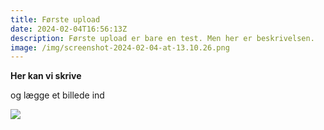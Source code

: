 ```yaml
---
title: Første upload
date: 2024-02-04T16:56:13Z
description: Første upload er bare en test. Men her er beskrivelsen.
image: /img/screenshot-2024-02-04-at-13.10.26.png
---
```

**Her kan vi skrive**

og lægge et billede ind

![](/img/autoscreenshot.png)



